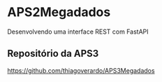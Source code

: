 # APS2Megadados
Desenvolvendo uma interface REST com FastAPI

## Repositório da APS3
https://github.com/thiagoverardo/APS3Megadados

